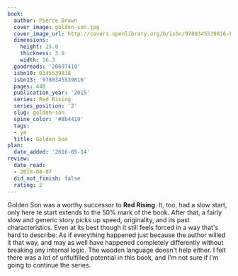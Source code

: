 ```yaml
---
book:
  author: Pierce Brown
  cover_image: golden-son.jpg
  cover_image_url: http://covers.openlibrary.org/b/isbn/9780345539816-L.jpg
  dimensions:
    height: 25.0
    thickness: 3.8
    width: 16.3
  goodreads: '20697410'
  isbn10: 0345539818
  isbn13: '9780345539816'
  pages: 448
  publication_year: '2015'
  series: Red Rising
  series_position: '2'
  slug: golden-son
  spine_color: '#8b4419'
  tags:
  - ya
  title: Golden Son
plan:
  date_added: '2016-05-14'
review:
  date_read:
  - 2018-08-07
  did_not_finish: false
  rating: 2
---
```


Golden Son was a worthy successor to **Red Rising**. It, too, had a slow start, only here te start extends to the 50% mark of the book. After that, a fairly slow and generic story picks up speed, originality, and its past characteristics. Even at its best though it still feels forced in a way that's hard to describe: As if everything happened just because the author willed it that way, and may as well have happened completely differently without breaking any internal logic. The wooden language doesn't help either. I felt there was a lot of unfulfilled potential in this book, and I'm not sure if I'm going to continue the series.
